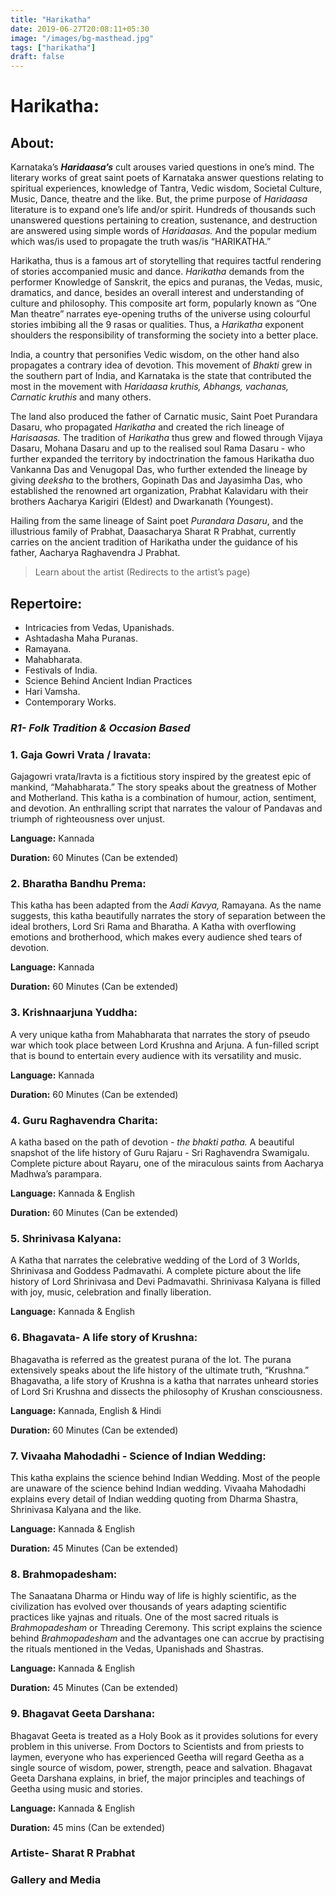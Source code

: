 ```yaml
---
title: "Harikatha"
date: 2019-06-27T20:08:11+05:30
image: "/images/bg-masthead.jpg"
tags: ["harikatha"]
draft: false
---
```


# Harikatha:

## About:
Karnataka’s **_Haridaasa’s_** cult arouses varied questions in one’s mind. The literary works of great saint poets of Karnataka answer questions relating to spiritual experiences, knowledge of Tantra, Vedic wisdom, Societal Culture, Music, Dance, theatre and the like. But, the prime purpose of _Haridaasa_ literature is to expand one’s life and/or spirit. Hundreds of thousands such unanswered questions pertaining to creation, sustenance, and destruction are answered using simple words of _Haridaasas._ And the popular medium which was/is used to propagate the truth was/is “HARIKATHA.”

Harikatha, thus is a famous art of storytelling that requires tactful rendering of stories accompanied  music and dance. _Harikatha_ demands from the performer Knowledge of Sanskrit, the epics and puranas, the Vedas, music, dramatics, and dance, besides an overall interest and understanding of culture and philosophy. This composite art form, popularly known as “One Man theatre” narrates eye-opening truths of the universe using colourful stories imbibing all the 9 rasas or qualities. Thus, a _Harikatha_ exponent shoulders the responsibility of transforming the society into a better place.

India, a country that personifies Vedic wisdom, on the other hand also propagates a contrary idea of devotion. This movement of _Bhakti_ grew in the southern part of India, and Karnataka is the state that contributed the most in the movement with _Haridaasa kruthis, Abhangs, vachanas, Carnatic kruthis_ and many others.

The land also produced the father of Carnatic music, Saint Poet Purandara Dasaru, who propagated _Harikatha_ and created the rich lineage of _Harisaasas._ The tradition of _Harikatha_ thus grew and flowed through Vijaya Dasaru, Mohana Dasaru and up to the realised soul Rama Dasaru - who further expanded the territory by indoctrination the famous Harikatha duo Vankanna Das and Venugopal Das, who further extended the lineage by giving _deeksha_ to the brothers, Gopinath Das and Jayasimha Das, who established the renowned art organization, Prabhat Kalavidaru with their brothers Aacharya Karigiri (Eldest) and Dwarkanath (Youngest).

Hailing from the same lineage of Saint poet _Purandara Dasaru_, and the illustrious family of Prabhat, Daasacharya Sharat R Prabhat, currently carries on the ancient tradition of Harikatha under the guidance of his father, Aacharya Raghavendra J Prabhat.

>Learn about the artist (Redirects to the artist’s page)

## Repertoire:
* Intricacies from Vedas, Upanishads.
* Ashtadasha Maha Puranas.
* Ramayana.
* Mahabharata.
* Festivals of India.
* Science Behind Ancient Indian Practices
* Hari Vamsha.
* Contemporary Works.

### **_R1- Folk Tradition & Occasion Based_**

### **1. Gaja Gowri Vrata / Iravata:**
Gajagowri vrata/Iravta is a fictitious story inspired by the greatest epic of mankind, “Mahabharata.” The story speaks about the greatness of Mother and Motherland. This katha is a combination of humour, action, sentiment, and devotion. An enthralling script that narrates the valour of Pandavas and triumph of righteousness over unjust.

**Language:** Kannada

**Duration:** 60 Minutes (Can be extended)

### **2. Bharatha Bandhu Prema:**
This katha has been adapted from the _Aadi Kavya,_ Ramayana. As the name suggests, this katha beautifully narrates the story of separation between the ideal brothers, Lord Sri Rama and Bharatha. A Katha with overflowing emotions and brotherhood, which makes every audience shed tears of devotion.

**Language:** Kannada

**Duration:** 60 Minutes (Can be extended)

### **3. Krishnaarjuna Yuddha:**
A very unique katha from Mahabharata that narrates the story of pseudo war which took place between Lord Krushna and Arjuna. A fun-filled script that is bound to entertain every audience with its versatility and music.

**Language:** Kannada

**Duration:** 60 Minutes (Can be extended)

### **4. Guru Raghavendra Charita:**
A katha based on the path of devotion - _the bhakti patha._ A beautiful snapshot of the life history of Guru Rajaru - Sri Raghavendra Swamigalu. Complete picture about Rayaru, one of the miraculous saints from Aacharya Madhwa’s parampara.

**Language:** Kannada & English

**Duration:** 60 Minutes (Can be extended)

### **5. Shrinivasa Kalyana:**
A Katha that narrates the celebrative wedding of the Lord of 3 Worlds, Shrinivasa and Goddess Padmavathi. A complete picture about the life history of Lord Shrinivasa and Devi Padmavathi.  Shrinivasa Kalyana is filled with joy, music, celebration and finally liberation.

**Language:** Kannada & English

### **6. Bhagavata- A life story of Krushna:**
Bhagavatha is referred as the greatest purana of the lot. The purana extensively speaks about the life history of the ultimate truth, “Krushna.” Bhagavatha, a life story of Krushna is a katha that narrates unheard stories of Lord Sri Krushna and dissects the philosophy of Krushan consciousness.

**Language:** Kannada, English & Hindi

**Duration:** 60 Minutes (Can be extended)

### **7. Vivaaha Mahodadhi - Science of Indian Wedding:**
This katha explains the science behind Indian Wedding. Most of the people are unaware of the science behind Indian wedding. Vivaaha Mahodadhi explains every detail of Indian wedding quoting from Dharma Shastra, Shrinivasa Kalyana and the like.

**Language:** Kannada & English

**Duration:** 45 Minutes (Can be extended)

### **8. Brahmopadesham:**
The Sanaatana Dharma or Hindu way of life is highly scientific, as the civilization has evolved over thousands of years adapting scientific practices like yajnas and rituals. One of the most sacred rituals is _Brahmopadesham_ or Threading Ceremony. This script explains the science behind _Brahmopadesham_ and the advantages one can accrue by practising the rituals mentioned in the Vedas, Upanishads and Shastras.

**Language:** Kannada & English

**Duration:** 45 Minutes (Can be extended)

### **9. Bhagavat Geeta Darshana:**
Bhagavat Geeta is treated as a Holy Book as it provides solutions for every problem in this universe. From Doctors to Scientists and from priests to laymen, everyone who has experienced Geetha will regard Geetha as a single source of wisdom, power, strength, peace and salvation. Bhagavat Geeta Darshana explains, in brief, the major principles and teachings of Geetha using music and stories.

**Language:** Kannada & English

**Duration:** 45 mins (Can be extended)

### Artiste- Sharat R Prabhat

### Gallery and Media

